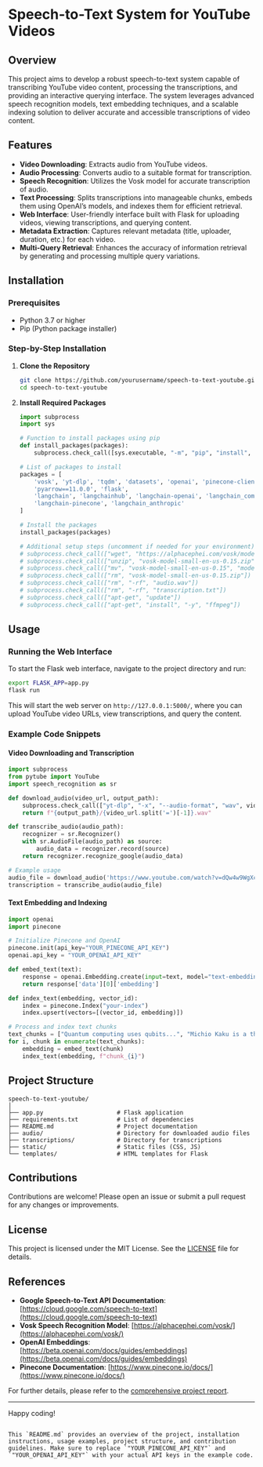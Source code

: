 # Speech-to-Text System for YouTube Videos

## Overview

This project aims to develop a robust speech-to-text system capable of transcribing YouTube video content, processing the transcriptions, and providing an interactive querying interface. The system leverages advanced speech recognition models, text embedding techniques, and a scalable indexing solution to deliver accurate and accessible transcriptions of video content.

## Features

- **Video Downloading**: Extracts audio from YouTube videos.
- **Audio Processing**: Converts audio to a suitable format for transcription.
- **Speech Recognition**: Utilizes the Vosk model for accurate transcription of audio.
- **Text Processing**: Splits transcriptions into manageable chunks, embeds them using OpenAI’s models, and indexes them for efficient retrieval.
- **Web Interface**: User-friendly interface built with Flask for uploading videos, viewing transcriptions, and querying content.
- **Metadata Extraction**: Captures relevant metadata (title, uploader, duration, etc.) for each video.
- **Multi-Query Retrieval**: Enhances the accuracy of information retrieval by generating and processing multiple query variations.

## Installation

### Prerequisites

- Python 3.7 or higher
- Pip (Python package installer)

### Step-by-Step Installation

1. **Clone the Repository**

    ```bash
    git clone https://github.com/yourusername/speech-to-text-youtube.git
    cd speech-to-text-youtube
    ```

2. **Install Required Packages**

    ```python
    import subprocess
    import sys

    # Function to install packages using pip
    def install_packages(packages):
        subprocess.check_call([sys.executable, "-m", "pip", "install", "-q", *packages])

    # List of packages to install
    packages = [
        'vosk', 'yt-dlp', 'tqdm', 'datasets', 'openai', 'pinecone-client', 'tiktoken',
        'pyarrow==11.0.0', 'flask',
        'langchain', 'langchainhub', 'langchain-openai', 'langchain_community',
        'langchain-pinecone', 'langchain_anthropic'
    ]

    # Install the packages
    install_packages(packages)

    # Additional setup steps (uncomment if needed for your environment)
    # subprocess.check_call(["wget", "https://alphacephei.com/vosk/models/vosk-model-small-en-us-0.15.zip"])
    # subprocess.check_call(["unzip", "vosk-model-small-en-us-0.15.zip"])
    # subprocess.check_call(["mv", "vosk-model-small-en-us-0.15", "model"])
    # subprocess.check_call(["rm", "vosk-model-small-en-us-0.15.zip"])
    # subprocess.check_call(["rm", "-rf", "audio.wav"])
    # subprocess.check_call(["rm", "-rf", "transcription.txt"])
    # subprocess.check_call(["apt-get", "update"])
    # subprocess.check_call(["apt-get", "install", "-y", "ffmpeg"])
    ```

## Usage

### Running the Web Interface

To start the Flask web interface, navigate to the project directory and run:

```bash
export FLASK_APP=app.py
flask run
```

This will start the web server on `http://127.0.0.1:5000/`, where you can upload YouTube video URLs, view transcriptions, and query the content.

### Example Code Snippets

#### Video Downloading and Transcription

```python
import subprocess
from pytube import YouTube
import speech_recognition as sr

def download_audio(video_url, output_path):
    subprocess.check_call(["yt-dlp", "-x", "--audio-format", "wav", video_url, "-o", f"{output_path}/%(title)s.%(ext)s"])
    return f"{output_path}/{video_url.split('=')[-1]}.wav"

def transcribe_audio(audio_path):
    recognizer = sr.Recognizer()
    with sr.AudioFile(audio_path) as source:
        audio_data = recognizer.record(source)
    return recognizer.recognize_google(audio_data)

# Example usage
audio_file = download_audio('https://www.youtube.com/watch?v=dQw4w9WgXcQ', './audio')
transcription = transcribe_audio(audio_file)
```

#### Text Embedding and Indexing

```python
import openai
import pinecone

# Initialize Pinecone and OpenAI
pinecone.init(api_key="YOUR_PINECONE_API_KEY")
openai.api_key = "YOUR_OPENAI_API_KEY"

def embed_text(text):
    response = openai.Embedding.create(input=text, model="text-embedding-ada-002")
    return response['data'][0]['embedding']

def index_text(embedding, vector_id):
    index = pinecone.Index("your-index")
    index.upsert(vectors=[(vector_id, embedding)])

# Process and index text chunks
text_chunks = ["Quantum computing uses qubits...", "Michio Kaku is a theoretical physicist..."]
for i, chunk in enumerate(text_chunks):
    embedding = embed_text(chunk)
    index_text(embedding, f"chunk_{i}")
```

## Project Structure

```
speech-to-text-youtube/
│
├── app.py                     # Flask application
├── requirements.txt           # List of dependencies
├── README.md                  # Project documentation
├── audio/                     # Directory for downloaded audio files
├── transcriptions/            # Directory for transcriptions
├── static/                    # Static files (CSS, JS)
└── templates/                 # HTML templates for Flask
```

## Contributions

Contributions are welcome! Please open an issue or submit a pull request for any changes or improvements.

## License

This project is licensed under the MIT License. See the [LICENSE](LICENSE) file for details.

## References

- **Google Speech-to-Text API Documentation**: [https://cloud.google.com/speech-to-text](https://cloud.google.com/speech-to-text)
- **Vosk Speech Recognition Model**: [https://alphacephei.com/vosk/](https://alphacephei.com/vosk/)
- **OpenAI Embeddings**: [https://beta.openai.com/docs/guides/embeddings](https://beta.openai.com/docs/guides/embeddings)
- **Pinecone Documentation**: [https://www.pinecone.io/docs/](https://www.pinecone.io/docs/)

For further details, please refer to the [comprehensive project report](COMPREHENSIVE_REPORT.md).

---

Happy coding!
```

This `README.md` provides an overview of the project, installation instructions, usage examples, project structure, and contribution guidelines. Make sure to replace `"YOUR_PINECONE_API_KEY"` and `"YOUR_OPENAI_API_KEY"` with your actual API keys in the example code.
